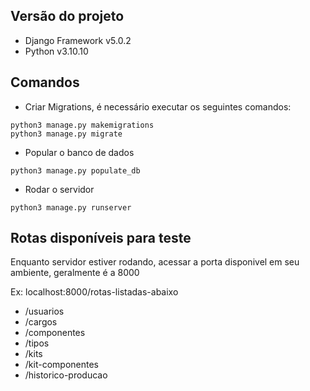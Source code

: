 ## Versão do projeto

- Django Framework v5.0.2
- Python v3.10.10

## Comandos

- Criar Migrations, é necessário executar os seguintes comandos:

```
python3 manage.py makemigrations
python3 manage.py migrate
```

- Popular o banco de dados

```
python3 manage.py populate_db
```

- Rodar o servidor

```
python3 manage.py runserver
```

## Rotas disponíveis para teste

Enquanto servidor estiver rodando, acessar a porta disponivel em seu ambiente, geralmente é a 8000

Ex: localhost:8000/rotas-listadas-abaixo

- /usuarios
- /cargos
- /componentes
- /tipos
- /kits
- /kit-componentes
- /historico-producao

